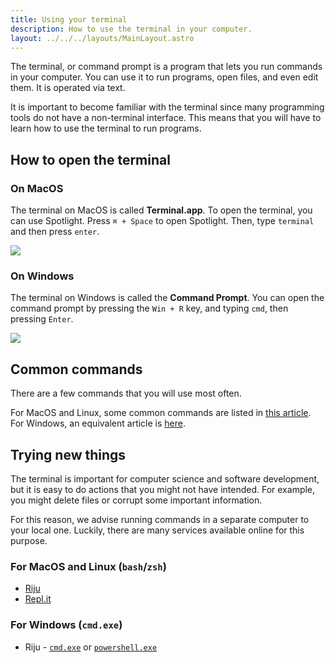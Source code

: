 ```yaml
---
title: Using your terminal
description: How to use the terminal in your computer.
layout: ../../../layouts/MainLayout.astro
---
```


The terminal, or command prompt is a program that lets you run commands in your computer. You can use it to run programs, open files, and even edit them. It is operated via text.

It is important to become familiar with the terminal since many programming tools do not have a non-terminal interface. This means that you will have to learn how to use the terminal to run programs.

## How to open the terminal

### On MacOS
The terminal on MacOS is called **Terminal.app**. To open the terminal, you can use Spotlight. Press `⌘ + Space` to open Spotlight. Then, type `terminal` and then press `enter`.

![](/images/macos-terminal.png)

### On Windows
The terminal on Windows is called the **Command Prompt**. You can open the command prompt by pressing the `Win + R` key, and typing `cmd`, then pressing `Enter`.

![](/images/command-prompt.png)

## Common commands
There are a few commands that you will use most often.

For MacOS and Linux, some common commands are listed in [this article](https://www.educative.io/blog/bash-shell-command-cheat-sheet). For Windows, an equivalent article is [here](https://serverspace.io/support/help/windows-cmd-commands-cheat-sheet/).

## Trying new things

The terminal is important for computer science and software development, but it is easy to do actions that you might not have intended. For example, you might delete files or corrupt some important information.

For this reason, we advise running commands in a separate computer to your local one. Luckily, there are many services available online for this purpose.

### For MacOS and Linux (`bash`/`zsh`)
- [Riju](https://riju.codes/bash)
- [Repl.it](https://replit.com/@artemis1102/Bash-Terminal?outputonly=1&embed=1)

### For Windows (`cmd.exe`)
- Riju - [`cmd.exe`](https://riju.codes/cmd) or [`powershell.exe`](https://riju.codes/powershell)